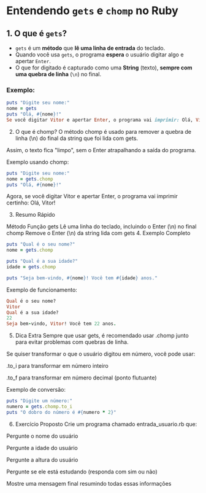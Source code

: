 # Entendendo `gets` e `chomp` no Ruby

## 1. O que é `gets`?

- `gets` é um **método** que **lê uma linha de entrada** do teclado.
- Quando você usa `gets`, o programa **espera** o usuário digitar algo e apertar `Enter`.
- O que for digitado é capturado como uma **String** (texto), **sempre com uma quebra de linha** (`\n`) no final.

### Exemplo:
```ruby
puts "Digite seu nome:"
nome = gets
puts "Olá, #{nome}!"
Se você digitar Vitor e apertar Enter, o programa vai imprimir: Olá, Vitor\n! (Observe que o \n é o "Enter" capturado junto.)

```

2. O que é chomp?
O método chomp é usado para remover a quebra de linha (\n) do final da string que foi lida com gets.

Assim, o texto fica "limpo", sem o Enter atrapalhando a saída do programa.

Exemplo usando chomp:
```ruby
puts "Digite seu nome:"
nome = gets.chomp
puts "Olá, #{nome}!"
```
Agora, se você digitar Vitor e apertar Enter, o programa vai imprimir certinho: Olá, Vitor!

3. Resumo Rápido

Método	Função
gets	Lê uma linha do teclado, incluindo o Enter (\n) no final
chomp	Remove o Enter (\n) da string lida com gets
4. Exemplo Completo
```ruby
puts "Qual é o seu nome?"
nome = gets.chomp

puts "Qual é a sua idade?"
idade = gets.chomp

puts "Seja bem-vindo, #{nome}! Você tem #{idade} anos."

```
Exemplo de funcionamento:

```ruby
Qual é o seu nome?
Vitor
Qual é a sua idade?
22
Seja bem-vindo, Vitor! Você tem 22 anos.

```

5. Dica Extra
Sempre que usar gets, é recomendado usar .chomp junto para evitar problemas com quebras de linha.

Se quiser transformar o que o usuário digitou em número, você pode usar:

.to_i para transformar em número inteiro

.to_f para transformar em número decimal (ponto flutuante)

Exemplo de conversão:
```ruby
puts "Digite um número:"
numero = gets.chomp.to_i
puts "O dobro do número é #{numero * 2}"

```

6. Exercício Proposto
Crie um programa chamado entrada_usuario.rb que:

Pergunte o nome do usuário

Pergunte a idade do usuário

Pergunte a altura do usuário

Pergunte se ele está estudando (responda com sim ou não)

Mostre uma mensagem final resumindo todas essas informações